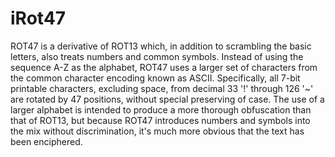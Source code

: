 iRot47
======

ROT47 is a derivative of ROT13 which, in addition to scrambling the basic letters, also treats numbers and common symbols. Instead of using the sequence A-Z 
as the alphabet, ROT47 uses a larger set of characters from the common character encoding known as ASCII. Specifically, all 7-bit printable characters, excluding space, 
from decimal 33 '!' through 126 '~' are rotated by 47 positions, without special preserving of case. The use of a larger alphabet is intended to produce a more thorough 
obfuscation than that of ROT13, but because ROT47 introduces numbers and symbols into the mix without discrimination, it's much more obvious that the text has been 
enciphered.
